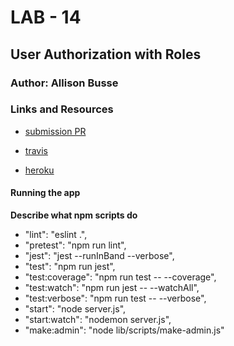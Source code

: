 # LAB - 14

## User Authorization with Roles

### Author: Allison Busse

### Links and Resources
* [submission PR](https://github.com/allisonbusse/user-mgmt-auth/pull/2)
* [travis](https://travis-ci.com/allisonbusse/user-mgmt-auth/builds/130608094)

* [heroku](https://user-auth-mgmt.herokuapp.com/)


#### Running the app

**Describe what npm scripts do**
*   "lint": "eslint .",
*   "pretest": "npm run lint",
*   "jest": "jest --runInBand --verbose",
*   "test": "npm run jest",
*   "test:coverage": "npm run test -- --coverage",
*   "test:watch": "npm run jest -- --watchAll",
*   "test:verbose": "npm run test -- --verbose",
*   "start": "node server.js",
*   "start:watch": "nodemon server.js",
*   "make:admin": "node lib/scripts/make-admin.js"
  
